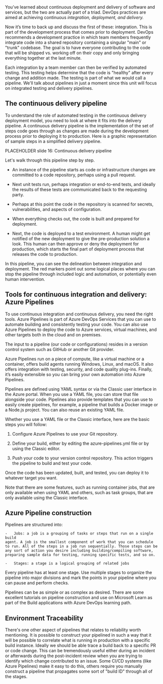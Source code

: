 You’ve learned about continuous deployment and delivery of software and
services, but the two are actually part of a triad. DevOps practices are
aimed at achieving continuous _integration, deployment, and delivery._

Now it’s time to back up and discuss the first of these: integration. This
is part of the development process that comes prior to deployment. DevOps
recommends a development practice in which team members frequently
integrate code into a shared repository containing a singular "main" or
"trunk" codebase. The goal is to have everyone contributing to the code
that will be shipped vs. working off on their copy and only bringing
everything together at the last minute.

Each integration by a team member can then be verified by automated
testing. This testing helps determine that the code is "healthy" after
every change and addition made. The testing is part of what we would call a
pipeline. We'll talk about pipelines in just a moment since this unit will
focus on integrated testing and delivery pipelines.

## The continuous delivery pipeline

To understand the role of automated testing in the continuous delivery
deployment model, you need to look at where it fits into the delivery
pipeline. A continuous delivery pipeline is the implementation of the set
of steps code goes through as changes are made during the development
process prior to deploying it to production. Here is a graphic
representation of sample steps in a simplified delivery pipeline.

PLACEHOLDER slide 16: Continuous delivery pipeline

Let's walk through this pipeline step by step.

-   An instance of the pipeline starts as code or infrastructure changes
    are committed to a code repository, perhaps using a pull request.

-   Next unit tests run, perhaps integration or end-to-end tests, and
    ideally the results of these tests are communicated back to the
    requesting party.

-   Perhaps at this point the code in the repository is scanned for
    secrets, vulnerabilities, and aspects of configuration.

-   When everything checks out, the code is built and prepared for
    deployment.

-   Next, the code is deployed to a test environment. A human might get
    notified of the new deployment to give the pre-production solution a
    look. This human can then approve or deny the deployment for
    production, which starts the final part of deployment process that
    releases the code to production.

In this pipeline, you can see the delineation between integration and
deployment. The red markers point out some logical places where you can
stop the pipeline through included logic and automation, or potentially
even human intervention.

## Tools for continuous integration and delivery: Azure Pipelines

To use continuous integration and continuous delivery, you need the right
tools. Azure Pipelines is part of Azure DevOps Services that you can use to
automate building and consistently testing your code. You can also use
Azure Pipelines to deploy the code to Azure services, virtual machines, and
other targets both in the cloud and on premises.

The input to a pipeline (our code or configurations) resides in a version
control system such as GitHub or another Git provider.

Azure Pipelines run on a piece of compute, like a virtual machine or a
container, offers build agents running Windows, Linux, and macOS. It also
offers integration with testing, security, and code quality plug-ins.
Finally, it’s easily extensible so you can bring your own automation into
Azure Pipelines.

Pipelines are defined using YAML syntax or via the Classic user interface
in the Azure portal. When you use a YAML file, you can store that file
alongside your code. Pipelines also provide templates that you can use to
easily create pipelines, for example, a pipeline that builds a Docker image
or a Node.js project. You can also reuse an existing YAML file.

Whether you use a YAML file or the Classic interface, here are the basic
steps you will follow:

1.  Configure Azure Pipelines to use your Git repository.

2.  Define your build, either by editing the azure-pipelines.yml file or by
    using the Classic editor.

3.  Push your code to your version control repository. This action triggers
    the pipeline to build and test your code.

Once the code has been updated, built, and tested, you can deploy it to
whatever target you want.

Note that there are some features, such as running container jobs, that are
only available when using YAML and others, such as task groups, that are
only available using the Classic interface.

## Azure Pipeline construction

Pipelines are structured into:

    -   Jobs: a job is a grouping of tasks or steps that run on a single build
    agent. A job is the smallest component of work that you can schedule to run. All of the steps in a job run sequentially. Those steps can be any sort of action you desire including building/compiling software, preparing sample data for testing, running specific tests, and so on.

    -   Stages: a stage is a logical grouping of related jobs

Every pipeline has at least one stage. Use multiple stages to organize the
pipeline into major divisions and mark the points in your pipeline where
you can pause and perform checks.

Pipelines can be as simple or as complex as desired. There are some
excellent tutorials on pipeline construction and use on Microsoft Learn as
part of the Build applications with Azure DevOps learning path.

## Environment Traceability

There's one other aspect of pipelines that relates to reliability worth
mentioning. It is possible to construct your pipelined in such a way that
it will be possible to correlate what is running in production with a
specific build instance. Ideally we should be able trace a build back to a
specific PR or code change. This can be tremendously useful either during
an incident or afterwards during the post-incident review when you are
trying to identify which change contributed to an issue. Some CI/CD systems
(like Azure Pipelines) make it easy to do this, others require you manually
construct a pipeline that propagates some sort of "build ID" through all of
the stages.
